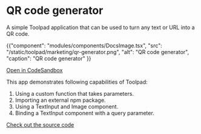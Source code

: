 # QR code generator

<p class="description">A simple Toolpad application that can be used to turn any text or URL into a QR code.</p>

{{"component": "modules/components/DocsImage.tsx", "src": "/static/toolpad/marketing/qr-generator.png", "alt": "QR code generator", "caption": "QR code generator"  }}

[Open in CodeSandbox](https://codesandbox.io/p/sandbox/github/mui/mui-toolpad/tree/master/examples/qrcode-generator)

This app demonstrates following capabilities of Toolpad:

1. Using a custom function that takes parameters.
2. Importing an external npm package.
3. Using a TextInput and Image component.
4. Binding a TextInput component with a query parameter.

[Check out the source code](https://github.com/mui/mui-toolpad/tree/master/examples/qr-generator)
